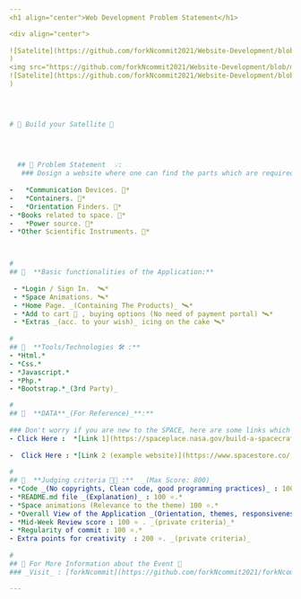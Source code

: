 ```yaml
---
<h1 align="center">Web Development Problem Statement</h1>

<div align="center">
 
![Satelite](https://github.com/forkNcommit2021/Website-Development/blob/main/media/astronaut-illustration_56972-178-removebg-preview.png
)
<img src="https://github.com/forkNcommit2021/Website-Development/blob/main/media/satelite-removebg-preview.png" data-canonical-src="https://github.com/forkNcommit2021/Website-Development/blob/main/media/satelite-removebg-preview.png" width="150" height="150" />
![Satelite](https://github.com/forkNcommit2021/Website-Development/blob/main/media/astronaut-illustration_56972-178-removebg-preview.png
)

 


# 🚀 Build your Satellite 🚀

 

 
  ## 🚀 Problem Statement  💡: 
   ### Design a website where one can find the parts which are required to make a satellite at personal level and also some astronaut related stuff like:
 
-	*Communication Devices. 🔭*
-	*Containers. 🔭*
-	*Orientation Finders. 🔭*
- *Books related to space. 🔭*
-	*Power source. 🔭*
- *Other Scientific Instruments. 🔭*



#
## 🚀  **Basic functionalities of the Application:**
  
 - *Login / Sign In.  🛰️*
 - *Space Animations. 🛰️*
 - *Home Page. _(Containing The Products)_ 🛰️*
 - *Add to cart 🛒 , buying options (No need of payment portal) 🛰️*
 - *Extras _(acc. to your wish)_ icing on the cake 🛰️*
 
#
## 🚀  **Tools/Technologies 🛠 :**
- *Html.* 
- *Css.* 
- *Javascript.* 
- *Php.* 
- *Bootstrap.*_(3rd Party)_ 

#
## 🚀  **DATA**_(For Reference)_**:**  
 
### Don't worry if you are new to the SPACE, here are some links which will help to scrap the contents 
- Click Here :  *[Link 1](https://spaceplace.nasa.gov/build-a-spacecraft/en/)*
 
-  Click Here : *[Link 2 (example website)](https://www.spacestore.co/)*
 
#
## 🚀  **Judging criteria 👨‍🏫 :**  _(Max Score: 800)_
- *Code _(No copyrights, Clean code, good programming practices)_ : 100 ⭐.*
- *README.md file _(Explanation)_ : 100 ⭐.*
- *Space animations (Relevance to the theme) 100 ⭐.*
- *Overall View of the Application _(Orientation, themes, responsiveness, Basic alignment, user friendly)_ : 100 ⭐.*
- *Mid-Week Review score : 100 ⭐ . _(private criteria)_*
- *Regularity of commit : 100 ⭐.*
- Extra points for creativity  : 200 ⭐. _(private criteria)_
 
# 
## 🚀 For More Information about the Event 🚀 
### _Visit_ : [forkNcommit](https://github.com/forkNcommit2021/forkNcommit2021/blob/main/README.md)

---
```

  </div>

